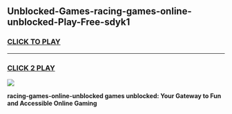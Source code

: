 
## Unblocked-Games-racing-games-online-unblocked-Play-Free-sdyk1
<h3>
<a href="https://premium76.site?title=racing-games-online-unblocked&ref=18A">CLICK TO PLAY</a></h3>
<hr>

<h3>
<a href="https://premium76.site?title=racing-games-online-unblocked&ref=18A">CLICK 2 PLAY</a>
  
</h3>

<a href="https://premium76.site?title=racing-games-online-unblocked&ref=18A"><img src="https://clearcache.store/games.png"></a>


**racing-games-online-unblocked games unblocked: Your Gateway to Fun and Accessible Online Gaming**
